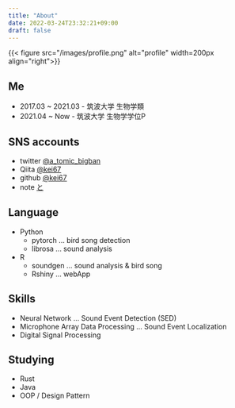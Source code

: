 ```yaml
---
title: "About"
date: 2022-03-24T23:32:21+09:00
draft: false
---
```

{{< figure src="/images/profile.png" alt="profile" width=200px align="right">}}

## Me
* 2017.03 ~ 2021.03 - 筑波大学 生物学類
* 2021.04 ~ Now - 筑波大学 生物学学位P

## SNS accounts
* twitter [@a_tomic_bigban](https://twitter.com/a_tomic_bigban)
* Qiita [@kei67](https://qiita.com/kei67)
* github [@kei67](https://github.com/kei67)
* note [と](https://note.com/tom_6_7)

## Language
* Python
    * pytorch ... bird song detection
    * librosa ... sound analysis
* R
    * soundgen ... sound analysis & bird song 
    * Rshiny ... webApp

## Skills
* Neural Network ... Sound Event Detection (SED)
* Microphone Array Data Processing ... Sound Event Localization
* Digital Signal Processing

## Studying
* Rust
* Java
* OOP / Design Pattern

